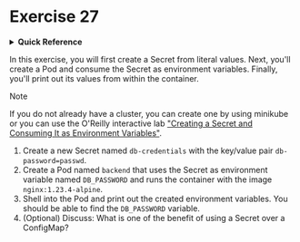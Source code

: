 # Exercise 27

<details>
<summary><b>Quick Reference</b></summary>
<p>

* Namespace: `default`<br>
* Documentation: [Secrets](https://kubernetes.io/docs/concepts/configuration/secret/)

</p>
</details>

In this exercise, you will first create a Secret from literal values. Next, you'll create a Pod and consume the Secret as environment variables. Finally, you'll print out its values from within the container.

> [!NOTE]
> If you do not already have a cluster, you can create one by using minikube or you can use the O'Reilly interactive lab ["Creating a Secret and Consuming It as Environment Variables"](https://learning.oreilly.com/scenarios/creating-a-secret/9781098164232/).

1. Create a new Secret named `db-credentials` with the key/value pair `db-password=passwd`.
2. Create a Pod named `backend` that uses the Secret as environment variable named `DB_PASSWORD` and runs the container with the image `nginx:1.23.4-alpine`.
3. Shell into the Pod and print out the created environment variables. You should be able to find the `DB_PASSWORD` variable.
4. (Optional) Discuss: What is one of the benefit of using a Secret over a ConfigMap?

